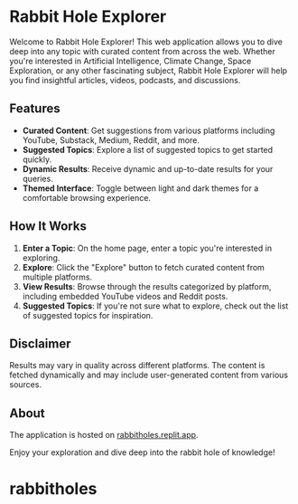 # Rabbit Hole Explorer

Welcome to Rabbit Hole Explorer! This web application allows you to dive deep into any topic with curated content from across the web. Whether you're interested in Artificial Intelligence, Climate Change, Space Exploration, or any other fascinating subject, Rabbit Hole Explorer will help you find insightful articles, videos, podcasts, and discussions.

## Features

- **Curated Content**: Get suggestions from various platforms including YouTube, Substack, Medium, Reddit, and more.
- **Suggested Topics**: Explore a list of suggested topics to get started quickly.
- **Dynamic Results**: Receive dynamic and up-to-date results for your queries.
- **Themed Interface**: Toggle between light and dark themes for a comfortable browsing experience.

## How It Works

1. **Enter a Topic**: On the home page, enter a topic you're interested in exploring.
2. **Explore**: Click the "Explore" button to fetch curated content from multiple platforms.
3. **View Results**: Browse through the results categorized by platform, including embedded YouTube videos and Reddit posts.
4. **Suggested Topics**: If you're not sure what to explore, check out the list of suggested topics for inspiration.

## Disclaimer

Results may vary in quality across different platforms. The content is fetched dynamically and may include user-generated content from various sources.

## About

The application is hosted on [rabbitholes.replit.app](https://rabbitholes.replit.app).

Enjoy your exploration and dive deep into the rabbit hole of knowledge!

# rabbitholes
